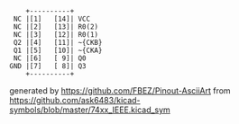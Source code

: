 

	    +----------+
	 NC |[1]   [14]| VCC
	 NC |[2]   [13]| R0(2)
	 NC |[3]   [12]| R0(1)
	 Q2 |[4]   [11]| ~{CKB}
	 Q1 |[5]   [10]| ~{CKA}
	 NC |[6]   [ 9]| Q0
	GND |[7]   [ 8]| Q3
	    +----------+


generated by https://github.com/FBEZ/Pinout-AsciiArt from https://github.com/ask6483/kicad-symbols/blob/master/74xx_IEEE.kicad_sym